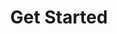 ---
title: Get Started
description: "These guides include introductory projects that utilize the foundational services of the Akamai and Linode platforms."
authors: ["Linode"]
contributors: ["Linode"]
published: 2022-10-04
keywords: ["linode", "akamai"]
tags: ["linode platform", "akamai platform"]
license: '[CC BY-ND 4.0](https://creativecommons.org/licenses/by-nd/4.0)'
show_in_lists: true
---